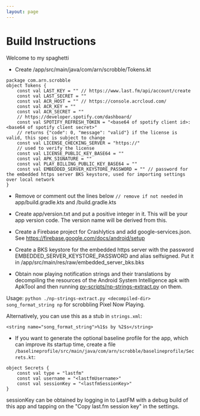 ```yaml
---
layout: page
---
```


# Build Instructions

Welcome to my spaghetti

- Create /app/src/main/java/com/arn/scrobble/Tokens.kt
```
package com.arn.scrobble
object Tokens {
    const val LAST_KEY = "" // https://www.last.fm/api/account/create
    const val LAST_SECRET = ""
    const val ACR_HOST = "" // https://console.acrcloud.com/
    const val ACR_KEY = ""
    const val ACR_SECRET = ""
    // https://developer.spotify.com/dashboard/
    const val SPOTIFY_REFRESH_TOKEN = "<base64 of spotify client id>:<base64 of spotify client secret>"
    // returns {"code": 0, "message": "valid"} if the license is valid, this spec is subject to change
    const val LICENSE_CHECKING_SERVER = "https://"
    // used to verify the license
    const val LICENSE_PUBLIC_KEY_BASE64 = ""
    const val APK_SIGNATURE = ""
    const val PLAY_BILLING_PUBLIC_KEY_BASE64 = ""
    const val EMBEDDED_SERVER_KEYSTORE_PASSWORD = "" // password for the embedded https server BKS keystore, used for importing settings over local network
}
```
- Remove or comment out the lines below `// remove if not needed` in app/build.gradle.kts and /build.gradle.kts

- Create app/version.txt and put a positive integer in it. This will be your app version code.
The version name will be derived from this.

- Create a Firebase project for Crashlytics and add google-services.json.
See https://firebase.google.com/docs/android/setup

- Create a BKS keystore for the embedded https server with the password EMBEDDED_SERVER_KEYSTORE_PASSWORD and alias selfsigned.
Put it in /app/src/main/res/raw/embedded_server_bks.bks

- Obtain now playing notification strings and their translations by decompiling the resources of
the Android System Intelligence apk with ApkTool and then running [py-scripts/np-strings-extract.py](py-scripts/np-strings-extract.py) on them.

Usage: `python ./np-strings-extract.py <decompiled-dir> song_format_string np` for scrobbling Pixel Now Playing.
    
Alternatively, you can use this as a stub in `strings.xml`:
```
<string name="song_format_string">%1$s by %2$s</string>
```

- If you want to generate the optional baseline profile for the app, which can improve its startup time,
create a file `/baselineprofile/src/main/java/com/arn/scrobble/baselineprofile/Secrets.kt`:
```
object Secrets {
    const val type = "lastfm"
    const val username = "<lastfmUsername>"
    const val sessionKey = "<lastfmSessionKey>"
}
```

sessionKey can be obtained by logging in to LastFM with a debug build of this app
and tapping on the "Copy last.fm session key" in the settings.